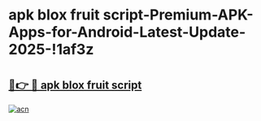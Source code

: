# apk blox fruit script-Premium-APK-Apps-for-Android-Latest-Update-2025-!1af3z

# <h2><a href="https://googleone.com">🔗👉 🔴 apk blox fruit script</a></h2>

[![acn](https://github.com/user-attachments/assets/0f9c940e-d8b0-45ae-aac7-cd30a18b3e1c)](https://googleone.com)

